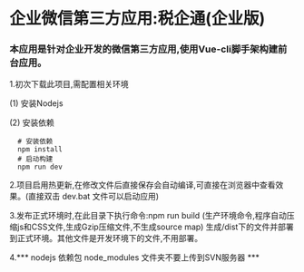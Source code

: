 # 企业微信第三方应用:税企通(企业版)
### 本应用是针对企业开发的微信第三方应用,使用Vue-cli脚手架构建前台应用。
1.初次下载此项目,需配置相关环境

  (1) 安装Nodejs

  (2) 安装依赖
  ```
    # 安装依赖
    npm install
    # 启动构建
    npm run dev
  ```
2.项目启用热更新,在修改文件后直接保存会自动编译,可直接在浏览器中查看效果。(直接双击 dev.bat 文件可以启动应用)

3.发布正式环境时,在此目录下执行命令:npm run build (生产环境命令,程序自动压缩js和CSS文件,生成Gzip压缩文件,不生成source map) 生成/dist下的文件并部署到正式环境。其他文件是开发环境下的文件,不用部署。

4.*** nodejs 依赖包 node_modules 文件夹不要上传到SVN服务器 ***
